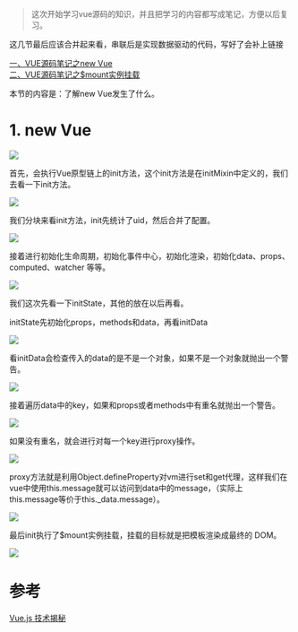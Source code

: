 >这次开始学习vue源码的知识，并且把学习的内容都写成笔记，方便以后复习。

<p>这几节最后应该合并起来看，串联后是实现数据驱动的代码，写好了会补上链接</p>

[一、VUE源码笔记之new Vue](https://juejin.im/post/5d13095ee51d45109b01b1c7)
<br>
[二、VUE源码笔记之$mount实例挂载](https://juejin.im/post/5d133d99e51d45775e33f591)


<p>本节的内容是：了解new Vue发生了什么。</p>

<h1>1. new Vue</h1>


![](https://user-gold-cdn.xitu.io/2019/6/26/16b926906b8b010b?w=787&h=223&f=png&s=21271)


<p>首先，会执行Vue原型链上的init方法，这个init方法是在initMixin中定义的，我们去看一下init方法。</p>


![](https://user-gold-cdn.xitu.io/2019/6/26/16b926985e0cbe4b?w=285&h=238&f=png&s=10054)


<p>我们分块来看init方法，init先统计了uid，然后合并了配置。</p>


![](https://user-gold-cdn.xitu.io/2019/6/26/16b926a4dd61663a?w=778&h=697&f=png&s=74897)


 <p>接着进行初始化生命周期，初始化事件中心，初始化渲染，初始化data、props、computed、watcher 等等。</p>


![](https://user-gold-cdn.xitu.io/2019/6/26/16b926c225f7b6b2?w=786&h=551&f=png&s=56019)

 
 <p>我们这次先看一下initState，其他的放在以后再看。</p>

<p>initState先初始化props，methods和data，再看initData</p>


![](https://user-gold-cdn.xitu.io/2019/6/26/16b926bdd98c3ed0?w=554&h=377&f=png&s=35359)


<p>看initData会检查传入的data的是不是一个对象，如果不是一个对象就抛出一个警告。</p>


![](https://user-gold-cdn.xitu.io/2019/6/26/16b926f12aa1a449?w=789&h=701&f=png&s=73479)


<p>接着遍历data中的key，如果和props或者methods中有重名就抛出一个警告。</p>


![](https://user-gold-cdn.xitu.io/2019/6/26/16b926ff2b312bf1?w=755&h=685&f=png&s=66494)


<p>如果没有重名，就会进行对每一个key进行proxy操作。</p>


![](https://user-gold-cdn.xitu.io/2019/6/26/16b92727082b4157?w=306&h=98&f=png&s=5311)


<p>proxy方法就是利用Object.defineProperty对vm进行set和get代理，这样我们在vue中使用this.message就可以访问到data中的message，（实际上this.message等价于this._data.message）。</p>


![](https://user-gold-cdn.xitu.io/2019/6/26/16b92746a9df552a?w=773&h=231&f=png&s=29285)


<p>最后init执行了$mount实例挂载，挂载的目标就是把模板渲染成最终的 DOM。</p>


![](https://user-gold-cdn.xitu.io/2019/6/26/16b92779c4e407a9?w=353&h=103&f=png&s=5632)



<h1>参考</h1>

[Vue.js 技术揭秘](https://ustbhuangyi.github.io/vue-analysis/prepare/)